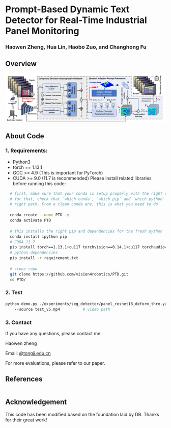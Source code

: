 # Prompt-Based Dynamic Text Detector for Real-Time Industrial Panel Monitoring

### Haowen Zheng, Hua Lin, Haobo Zuo, and Changhong Fu

## Overview
![Overview of the proposed PTDet framework.](/fig/total.jpg)
## About Code
### 1. Requirements:
- Python3
- torch == 1.13.1
- GCC >= 4.9 (This is important for PyTorch)
- CUDA >= 9.0 (11.7 is recommended)
Please install related libraries before running this code: 
```bash
  # first, make sure that your conda is setup properly with the right environment
  # for that, check that `which conda`, `which pip` and `which python` points to the
  # right path. From a clean conda env, this is what you need to do

  conda create --name PTD -y
  conda activate PTD

  # this installs the right pip and dependencies for the fresh python
  conda install ipython pip
  # CUDA 11.7
  pip install torch==1.13.1+cu117 torchvision==0.14.1+cu117 torchaudio==0.13.1 --extra-index-url https://download.pytorch.org/whl/cu117
  # python dependencies
  pip install -r requirement.txt

  # clone repo
  git clone https://github.com/vision4robotics/PTD.git
  cd PTD/
```


### 2. Test

```bash 
python demo.py ./experiments/seg_detector/panel_resnet18_deform_thre.yaml                                
	--source test_v5.mp4          # video path
```
### 3. Contact
If you have any questions, please contact me.

Haowen zheng

Email: [@tongji.edu.cn](2211329@tongji.edu.cn)

For more evaluations, please refer to our paper.

## References 

```

```
## Acknowledgement
This code has been modified based on the foundation laid by DB.
Thanks for their great work!
